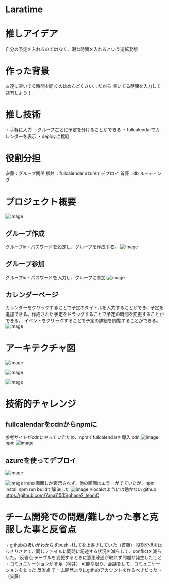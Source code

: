 # Laratime
# 推しアイデア
自分の予定を入れるのではなく、暇な時間を入れるという逆転発想
# 作った背景
友達に空いてる時間を聞くのはめんどくさい...
だから
空いてる時間を入力して共有しよう！

# 推し技術
・手軽に入力
・グループごとに予定を分けることができる
・fullcalendarでカレンダーを表示
・deployに挑戦

# 役割分担
安藤：グループ関係
柳井：fullcalendar azureでデプロイ
首藤：db ルーティング
# プロジェクト概要

![image](https://ptera-publish.topaz.dev/project/01GG16N32XPZ1EYSKRE6MNGD67.png)
## グループ作成
グループid・パスワードを設定し、グループを作成する。
![image](https://ptera-publish.topaz.dev/project/01GG16KN79H9H43P6NP0Z9AFEK.png)

##  グループ参加
グループid・パスワードを入力し、グループに参加
![image](https://ptera-publish.topaz.dev/project/01GG16P8WGFEBX92SZ3E6DPBDB.png)

##  カレンダーページ
カレンダーをクリックすることで予定のタイトルを入力することができ、予定を追加できる。作成された予定をドラッグすることで予定の時間を変更することができる。 イベントをクリックすることで予定の詳細を閲覧することができる。
![image](https://ptera-publish.topaz.dev/project/01GG16GXJEWYRBT3MS4P2S57QW.png)


# アーキテクチャ図
![image](https://ptera-publish.topaz.dev/project/01GG162WP32CAM52ZV23XJTGXD.png)

![image](https://ptera-publish.topaz.dev/project/01GG162MX1FE66V8BX2A2XXX76.png)

![image](https://ptera-publish.topaz.dev/project/01GG124EZ7CAM187D9BPRWQENX.png)
# 技術的チャレンジ

## fullcalendarをcdnからnpmに
参考サイトがcdnにやっていたため、npmでfullcalendarを導入
cdn
![image](https://ptera-publish.topaz.dev/project/01GG1494548DZEZ8N49W7G543T.png)
npm
![image](https://ptera-publish.topaz.dev/project/01GG124EZ7CAM187D9BPRWQENX.png)
## azureを使ってデプロイ
![image](https://ptera-publish.topaz.dev/project/01GG16P8WGFEBX92SZ3E6DPBDB.png)

![image](https://ptera-publish.topaz.dev/project/01GG16H2PTZA3WZE08ZJ38T9W9.png)
index画面しか表示されず、他の画面はエラーがでていたが、npm install npm run buildで解決した
![image](https://ptera-publish.topaz.dev/project/01GG124EZ7CAM187D9BPRWQENX.png)
※localのようには動かない
github
https://github.com/Yanai1005/phase2_teamC

# チーム開発での問題/難しかった事と克服した事と反省点

・githubの扱いがわからずpush -fしてを上書きしていた（首藤）
  役割分担をはっきりさせて、同じファイルに同時に記述する状況を減らして、conflictを減らした。
  反省点  テーブルを変更するときに意思疎通が取れず問題が発生したこと
・コミュニケーションが不足（柳井）
  可能な限り、会議をして、コミュニケーションをとった
  反省点  チーム開発ようにgithubアカウントを作るべきだった
・（安藤）


